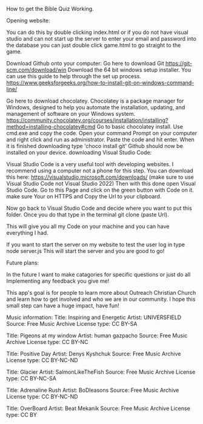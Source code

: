 How to get the Bible Quiz Working.

Opening website:

You can do this by double clicking index.html or if you do not have visual studio and can not start up the server to enter your email and password into the database you can just double click game.html to go straight to the game.

Download Github onto your computer:
Go here to download Git https://git-scm.com/download/win
Download the 64 bit windows setup installer.
You can use this guide to help through the set up process.
https://www.geeksforgeeks.org/how-to-install-git-on-windows-command-line/

Go here to download chocolatey. Chocolatey is a package manager for Windows, designed to help you automate the installation, updating, and management of software on your Windows system. 
https://community.chocolatey.org/courses/installation/installing?method=installing-chocolatey#cmd
Go to basic chocolatey install.
Use cmd.exe and copy the code.
Open your command Prompt on your computer and right click and run as administrator.
Paste the code and hit enter.
When it is finished downloading type
'choco install git'
Github should now be installed on your device.
downloading Visual Studio Code:

Visual Studio Code is a very useful tool with developing websites. I recommend using a computer not a phone for this step. You can download this here: 
https://visualstudio.microsoft.com/downloads/
(make sure to use Visual Studio Code not Visual Studio 2022)
Then with this done open Visual Studio Code. 
Go to this Page and click on the green button with Code on it. make sure Your on HTTPS and Copy the Url to your clipboard. 

Now go back to Visual Studio Code and decide where you want to put this folder. Once you do that type in the terminal
git clone (paste Url).

This will give you all my Code on your machine and you can have everything I had. 

If you want to start the server on my website to test the user log in type
node server.js
This will start the server and you are good to go!

Future plans:

In the future I want to make catagories for specific questions or just do all
Implementing any feedback you give me!

This app's goal is for people to learn more about Outreach Christian Church and learn how to get involved and who we are in our community. I hope this small step can have a huge impact, have fun!

Music information:
Title: Inspiring and Energetic
Artist: UNIVERSFIELD
Source: Free Music Archive
License type: CC BY-SA

Title: Pigeons at my window
Artist: human gazpacho
Source: Free Music Archive
License type: CC BY-NC

Title: Positive Day
Artist: Denys Kyshchuk
Source: Free Music Archive
License type: CC BY-NC-ND

Title: Glacier
Artist: SalmonLikeTheFish
Source: Free Music Archive
License type: CC BY-NC-SA

Title: Adrenaline Rush
Artist: BoDleasons
Source: Free Music Archive
License type: CC BY-NC-ND

Title: OverBoard
Artist: Beat Mekanik
Source: Free Music Archive
License type: CC BY






